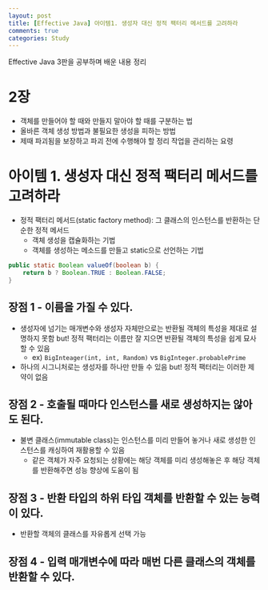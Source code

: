```yaml
--- 
layout: post
title: [Effective Java] 아이템1. 생성자 대신 정적 팩터리 메서드를 고려하라
comments: true
categories: Study
---
```

Effective Java 3판을 공부하며 배운 내용 정리  
  
# 2장
- 객체를 만들어야 할 때와 만들지 말아야 할 때를 구분하는 법
- 올바른 객체 생성 방법과 불필요한 생성을 피하는 방법
- 제때 파괴됨을 보장하고 파괴 전에 수행해야 할 정리 작업을 관리하는 요령

# 아이템 1. 생성자 대신 정적 팩터리 메서드를 고려하라
- 정적 팩터리 메서드(static factory method): 그 클래스의 인스턴스를 반환하는 단순한 정적 메서드
    - 객체 생성을 캡슐화하는 기법
    - 객체를 생성하는 메소드를 만들고 static으로 선언하는 기법
```java
public static Boolean valueOf(boolean b) {
    return b ? Boolean.TRUE : Boolean.FALSE;
}
```
  
## 장점 1 - 이름을 가질 수 있다.
- 생성자에 넘기는 매개변수와 생성자 자체만으로는 반환될 객체의 특성을 제대로 설명하지 못함 but! 정적 팩터리는 이름만 잘 지으면 반환될 객체의 특성을 쉽게 묘사할 수 있음
    - ex) `BigInteager(int, int, Random)` vs `BigInteger.probablePrime`
- 하나의 시그니처로는 생성자를 하나만 만들 수 있음 but! 정적 팩터리는 이러한 제약이 없음

## 장점 2 - 호출될 때마다 인스턴스를 새로 생성하지는 않아도 된다.
- 불변 클래스(immutable class)는 인스턴스를 미리 만들어 놓거나 새로 생성한 인스턴스를 캐싱하여 재활용할 수 있음
    - 같은 객체가 자주 요청되는 상황에는 해당 객체를 미리 생성해놓은 후 해당 객체를 반환해주면 성능 향상에 도움이 됨 

## 장점 3 - 반환 타입의 하위 타입 객체를 반환할 수 있는 능력이 있다.
- 반환할 객체의 클래스를 자유롭게 선택 가능

## 장점 4 - 입력 매개변수에 따라 매번 다른 클래스의 객체를 반환할 수 있다.
